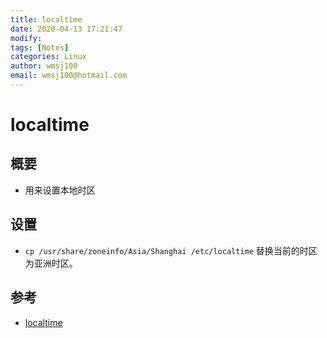 ```yaml
---
title: localtime
date: 2020-04-13 17:21:47
modify: 
tags: [Notes]
categories: Linux
author: wmsj100
email: wmsj100@hotmail.com
---
```


# localtime

## 概要

- 用来设置本地时区

## 设置

- `cp /usr/share/zoneinfo/Asia/Shanghai /etc/localtime` 替换当前的时区为亚洲时区。

## 参考

- [localtime](https://bbs.huaweicloud.com/forum/thread-27845-1-1.html)
